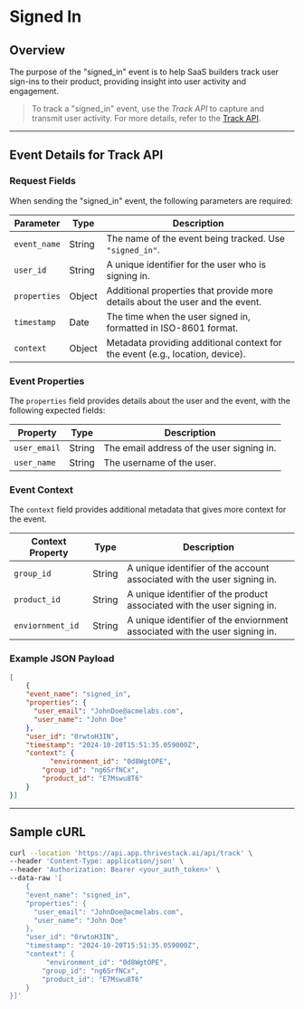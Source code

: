 # Signed In

## Overview
The purpose of the "signed_in" event is to help SaaS builders track user sign-ins to their product, providing insight into user activity and engagement.

> To track a "signed_in" event, use the _Track API_ to capture and transmit user activity. For more details, refer to the [Track API](/getting-started/analyze/instrumentation/events/event-tracking).

<hr/>

## Event Details for Track API

### Request Fields

When sending the "signed_in" event, the following parameters are required:

| Parameter   | Type   | Description                                                                |
|-------------|--------|----------------------------------------------------------------------------|
| `event_name`| String | The name of the event being tracked. Use `"signed_in"`.                      |
| `user_id`   | String | A unique identifier for the user who is signing in.                         |
| `properties`| Object | Additional properties that provide more details about the user and the event.|
| `timestamp` | Date   | The time when the user signed in, formatted in ISO-8601 format.              |
| `context` | Object | Metadata providing additional context for the event (e.g., location, device). |

### Event Properties

The `properties` field provides details about the user and the event, with the following expected fields:

| Property            | Type   | Description                                       |
|---------------------|--------|---------------------------------------------------|
| `user_email`        | String | The email address of the user signing in.         |
| `user_name`         | String | The username of the user.                         |

### Event Context

The `context` field provides additional metadata that gives more context for the event.

| Context Property   | Type   | Description                                                             |
|--------------------|--------|-------------------------------------------------------------------------|
| `group_id`         | String | A unique identifier of the account associated with the user signing in. |
| `product_id`         | String | A unique identifier of the product associated with the user signing in. |
| `enviornment_id`         | String | A unique identifier of the enviornment associated with the user signing in. |

### Example JSON Payload

```json
[
	{
    "event_name": "signed_in",
    "properties": {
      "user_email": "JohnDoe@acmelabs.com",
      "user_name": "John Doe"
    },
    "user_id": "0rwtoH3IN",
    "timestamp": "2024-10-20T15:51:35.059000Z",
    "context": {
	      "environment_id": "0d8WgtOPE",
        "group_id": "ng6SrfNCx",
        "product_id": "E7Mswu8T6"
    }
}]
```

<hr/>

## Sample cURL

```bash
curl --location 'https://api.app.thrivestack.ai/api/track' \
--header 'Content-Type: application/json' \
--header 'Authorization: Bearer <your_auth_token>' \
--data-raw '[
	{
    "event_name": "signed_in",
    "properties": {
      "user_email": "JohnDoe@acmelabs.com",
      "user_name": "John Doe"
    },
    "user_id": "0rwtoH3IN",
    "timestamp": "2024-10-20T15:51:35.059000Z",
    "context": {
	     "environment_id": "0d8WgtOPE",
        "group_id": "ng6SrfNCx",
        "product_id": "E7Mswu8T6"
    }
}]'
```
